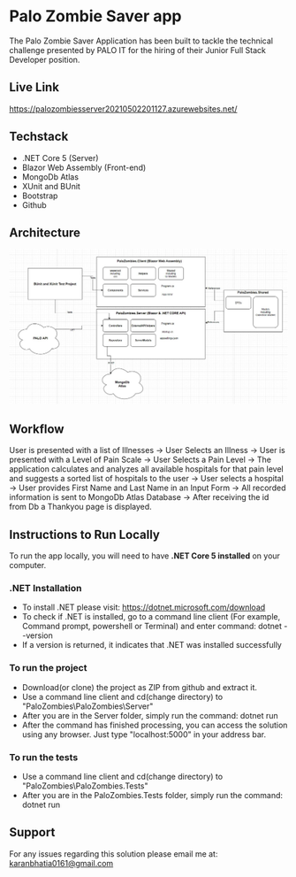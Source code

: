 # Palo Zombie Saver app

The Palo Zombie Saver Application has been built to tackle the technical challenge presented by PALO IT for the hiring of their Junior Full Stack Developer position.

## Live Link
https://palozombiesserver20210502201127.azurewebsites.net/

## Techstack
* .NET Core 5 (Server)
* Blazor Web Assembly (Front-end)
* MongoDb Atlas
* XUnit and BUnit
* Bootstrap
* Github

## Architecture
![diagram](https://github.com/hdkaran/palo-zombies/blob/main/diagram.JPG)

## Workflow

User is presented with a list of Illnesses -> User Selects an Illness -> User is presented with a Level of Pain Scale -> User Selects a Pain Level -> The application calculates and analyzes all available hospitals for that pain level and suggests a sorted list of hospitals to the user -> User selects a hospital -> User provides First Name and Last Name in an Input Form -> All recorded information is sent to MongoDb Atlas Database -> After receiving the id from Db a Thankyou page is displayed.

## Instructions to Run Locally
 To run the app locally, you will need to have **.NET Core 5 installed** on your computer.
 
### .NET Installation
* To install .NET please visit: https://dotnet.microsoft.com/download
* To check if .NET is installed, go to a command line client (For example, Command prompt, powershell or Terminal) and enter command: dotnet --version
* If a version is returned, it indicates that .NET was installed successfully 

### To run the project
* Download(or clone) the project as ZIP from github and extract it.
* Use a command line client and cd(change directory) to "PaloZombies\PaloZombies\Server\"
* After you are in the Server folder, simply run the command: dotnet run
* After the command has finished processing, you can access the solution using any browser. Just type "localhost:5000" in your address bar. 

### To run the tests
* Use a command line client and cd(change directory) to "PaloZombies\PaloZombies.Tests"
* After you are in the PaloZombies.Tests folder, simply run the command: dotnet run

## Support
For any issues regarding this solution please email me at: karanbhatia0161@gmail.com
